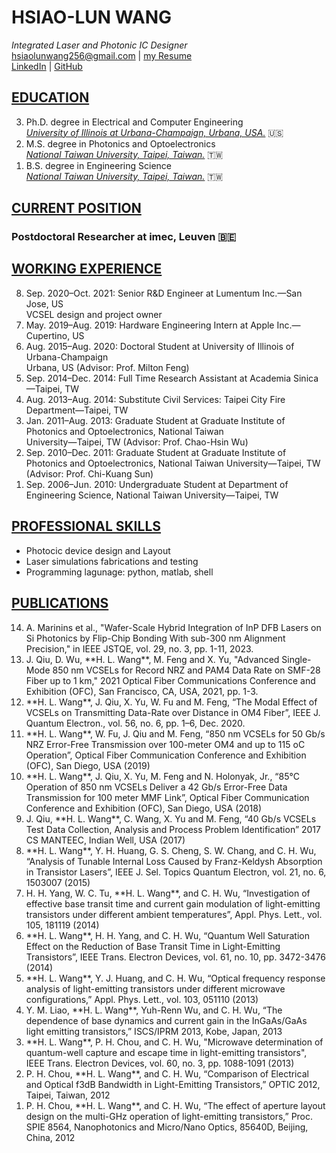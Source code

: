# HSIAO-LUN WANG
_Integrated Laser and Photonic IC Designer_ <br>
hsiaolunwang256@gmail.com | [my Resume](https://veisec.github.io/resume_hlw/)<br>
[LinkedIn](https://www.linkedin.com/in/hsiao-lun-wang/) | [GitHub](https://github.com/veisec) <br>



## <b><u>EDUCATION</u></b>


<ol reversed>
<li> Ph.D. degree in Electrical and Computer Engineering</li>
<i><u>University of Illinois at Urbana-Champaign, Urbana, USA.</u></i> 🇺🇸

<li>M.S. degree in Photonics and Optoelectronics</li>
<i><u>National Taiwan University, Taipei, Taiwan.</u></i> 🇹🇼
<li>B.S. degree in Engineering Science</li>
<i><u>National Taiwan University, Taipei, Taiwan.</u></i> 🇹🇼

</ol>

## <b><u>CURRENT POSITION</u></b>  
### Postdoctoral Researcher at imec, Leuven 🇧🇪


## <b><u>WORKING EXPERIENCE</u></b>
<ol reversed>
<li>	Sep. 2020–Oct. 2021: Senior R&D Engineer at Lumentum Inc.—San Jose, US</li>  VCSEL design and project owner
<li>	May. 2019–Aug. 2019: Hardware Engineering Intern at Apple Inc.—Cupertino, US</li>
<li>	Aug. 2015–Aug. 2020: Doctoral Student at University of Illinois of Urbana-Champaign</li>
Urbana, US (Advisor: Prof. Milton Feng)
<li>	Sep. 2014–Dec. 2014: Full Time Research Assistant at Academia Sinica—Taipei, TW</li>
<li>	Aug. 2013–Aug. 2014: Substitute Civil Services: Taipei City Fire Department—Taipei, TW</li>
<li>	Jan. 2011–Aug. 2013: Graduate Student at Graduate Institute of Photonics and Optoelectronics, National Taiwan </li>University—Taipei, TW (Advisor: Prof. Chao-Hsin Wu)
<li>	Sep. 2010–Dec. 2011: Graduate Student at Graduate Institute of Photonics and Optoelectronics, National Taiwan University—Taipei, TW (Advisor: Prof. Chi-Kuang Sun)</li>
<li>	Sep. 2006–Jun. 2010: Undergraduate Student at Department of  Engineering Science, National Taiwan University—Taipei, TW</li>

</ol>

## <b><u>PROFESSIONAL SKILLS</u></b>
* Photocic device design and Layout
* Laser simulations fabrications and testing
* Programming lagunage: python, matlab, shell


## <b><u>PUBLICATIONS</u></b>
<ol reversed>
<li> A. Marinins et al., "Wafer-Scale Hybrid Integration of InP DFB Lasers on Si Photonics by Flip-Chip Bonding With sub-300 nm Alignment Precision," in IEEE JSTQE, vol. 29, no. 3, pp. 1-11, 2023.
<li> J. Qiu, D. Wu, **H. L. Wang**, M. Feng and X. Yu, "Advanced Single-Mode 850 nm VCSELs for Record NRZ and PAM4 Data Rate on SMF-28 Fiber up to 1 km," 2021 Optical Fiber Communications Conference and Exhibition (OFC), San Francisco, CA, USA, 2021, pp. 1-3.
<li> **H. L. Wang**, J. Qiu, X. Yu, W. Fu and M. Feng, “The Modal Effect of VCSELs on Transmitting Data-Rate over Distance in OM4 Fiber”, IEEE J. Quantum Electron., vol. 56, no. 6, pp. 1–6, Dec. 2020.  
<li> **H. L. Wang**, W. Fu, J. Qiu and M. Feng, “850 nm VCSELs for 50 Gb/s NRZ Error-Free Transmission over 100-meter OM4 and up to 115 oC Operation”, Optical Fiber Communication Conference and Exhibition (OFC), San Diego, USA (2019)   
<li> **H. L. Wang**, J. Qiu, X. Yu, M. Feng and N. Holonyak, Jr., “85°C Operation of 850 nm VCSELs Deliver a 42 Gb/s Error-Free Data Transmission for 100 meter MMF Link”, Optical Fiber Communication Conference and Exhibition (OFC), San Diego, USA (2018)
<li> J. Qiu, **H. L. Wang**, C. Wang, X. Yu and M. Feng, “40 Gb/s VCSELs Test Data Collection, Analysis and Process Problem Identification” 2017 CS MANTEEC, Indian Well, USA (2017) 
<li> **H. L. Wang**, Y. H. Huang, G. S. Cheng, S. W. Chang, and C. H. Wu, “Analysis of Tunable Internal Loss Caused by Franz-Keldysh Absorption in Transistor Lasers”, IEEE J. Sel. Topics Quantum Electron, vol. 21, no. 6, 1503007 (2015)
<li> H. H. Yang, W. C. Tu, **H. L. Wang**, and C. H. Wu, “Investigation of effective base transit time and current gain modulation of light-emitting transistors under different ambient temperatures”, Appl. Phys. Lett., vol. 105, 181119 (2014)
<li> **H. L. Wang**, H. H. Yang, and C. H. Wu, “Quantum Well Saturation Effect on the Reduction of Base Transit Time in Light-Emitting Transistors”, IEEE Trans. Electron Devices, vol. 61, no. 10, pp. 3472-3476 (2014)
<li> **H. L. Wang**, Y. J. Huang, and C. H. Wu, “Optical frequency response analysis of light-emitting transistors under different microwave configurations,” Appl. Phys. Lett., vol. 103, 051110 (2013)
<li> Y. M. Liao, **H. L. Wang**, Yuh-Renn Wu, and C. H. Wu, “The dependence of base dynamics and current gain in the InGaAs/GaAs light emitting transistors,” ISCS/IPRM 2013, Kobe, Japan, 2013
<li> **H. L. Wang**, P. H. Chou, and C. H. Wu, "Microwave determination of quantum-well capture and escape time in light-emitting transistors", IEEE Trans. Electron Devices, vol. 60, no. 3, pp. 1088-1091 (2013)
<li> P. H. Chou, **H. L. Wang**, and C. H. Wu, “Comparison of Electrical and Optical f3dB Bandwidth in Light-Emitting Transistors,” OPTIC 2012, Taipei, Taiwan, 2012
<li> P. H. Chou, **H. L. Wang**, and C. H. Wu, “The effect of aperture layout design on the multi-GHz operation of light-emitting transistors,” Proc. SPIE 8564, Nanophotonics and Micro/Nano Optics, 85640D, Beijing, China, 2012

</ol>

